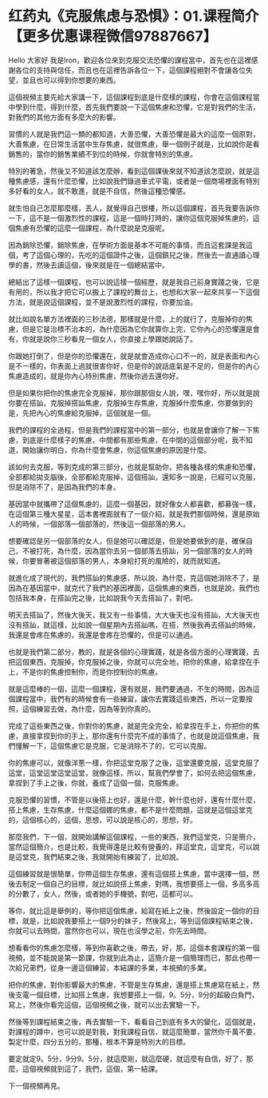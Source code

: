 # 红药丸《克服焦虑与恐惧》：01.课程简介【更多优惠课程微信97887667】

Hello 大家好 我是Iron，歡迎各位來到克服交流恐懼的課程當中，首先也在這裡感謝各位的支持與信任，而且也在這裡告訴各位一下，這個課程絕對不會讓各位失望，並且也可以得到你想要的東西。

這個視頻主要先給大家講一下，這個課程到底是什麼樣的課程，你會在這個課程當中學到什麼，得到什麼，首先我們要說一下這個焦慮和恐懼，它是對我們的生活，對我們的其他方面有多麼大的影響。

習慣的人就是我們這一類的都知道，大善恐懼，大善恐懼是最大的這麼一個原對，大善焦慮，在日常生活當中生存焦慮，就很焦慮，舉一個例子就是，比如說你是看銷售的，當你的銷售業績不到位的時候，你就會特別的焦慮。

特別的著急，然後又不知道該怎麼辦，看到這個課後來就不知道該怎麼說，就是這種焦慮感，還有什麼恐懼，比如說我們錄過車式平電，或者是一個商場裡面有特別多好看的女人，就不敢進，就是不自信，然後這種恐懼感。

就生怕自己怎麼那麼樣，丟人，就覺得自己很樓，所以這個課程，首先我要告訴你一下，這不是一個激烈性的課程，這是一個時打時的，讓你這個克服掉焦慮的，這個焦慮有恐懼的這麼一個課程，為什麼說是克服呢。

因為銷除恐懼，銷除焦慮，在學術方面是基本不可能的事情，而且這套課是我這個，考了這個心理的，先吃的這個證件之後，這個鎮兒之後，然後去一直通讀心理學的書，然後去讀這個，後來就是在一個總結當中。

總結出了這樣一個課程，也可以說這樣一個經歷，就是我自己前身實踐之後，它是有用的，所以我才把它可以搬上了課程的舞台上，也想和大家一起來共享一下這個方法，就是說這個課程，並不是說激烈性的課程，你要加油。

就比如說名單方法裡面的三秒法德，那樣就是什麼，上的就行了，克服掉你的焦慮，但是它是治標不治本的，為什麼因為它你就算你上完，它你內心的恐懼還是會有，你就是說你三秒看見一個女人，你直接上學跟她說話了。

你跟她打倒了，但是你的恐懼還在，就是就會造成你心口不一的，就是表面和內心是不一樣的，你表面上過就很害你好，但是你的說話底氣是不足的，但是你的內心焦慮造成的，就是你內心特別焦慮，然後你過去還你好。

但是如果你把你的焦慮完全克服掉，那你跟那個女人說，嘿，嘿你好，所以就是說你要在搭訕，克服掉搭訕焦慮，克服掉生存焦慮，克服掉什麼焦慮，你要做到的是，先把內心的焦慮給克服掉，這個就是一個。

我們的課程的全過程，但是我們的課程當中的第一部分，也就是會讓你了解一下焦慮，到底是什麼樣子的焦慮，中間都有那些焦慮，在中間的這個部分呢，我不知道，開始讓你明白，你為什麼會焦慮，你這個焦慮的原因是什麼。

該如何去克服，等到克成的第三部分，也就是幫助你，把各種各樣的焦慮和恐懼，全部都給拋支腦後，全部都給克服掉，這個搭訕，還知多一說是，已經可以克服，但是消除不了，是因為我們的本身。

基因當中就攜帶了這個焦慮的，這麼一個基因，就好像女人都喜歡，都募強一樣，在這個第三種大星星，這本書裡面就有了一個介紹，就是我們那個時候，還是原始人的時候，一個部落一個部落的，然後這一個部落的男人。

想要確認是另一個部落的女人，但是她可以確認是，但是她要做到的是，確保自己，不被打死，為什麼，因為當你去另一個部落去搭訕，另一個部落的女人的時候，你要冒著被這個部落的男人，本身給打死的風險的，就而就知道。

就進化成了現代的，我們搭訕的焦慮感，所以說，為什麼，克這個她消除不了，是因為在基因當中，就克代了我們的基因裡面，這個焦慮的東西，也就是說，我們也包括我本身，在搭訕完之後，比如說我今天去搭訕了，對吧。

明天去搭訕了，然後大後天，我又有一些事情，大大後天也沒有搭訕，大大後天也沒有搭訕，就這樣，比如說一個星期內去搭訕嗎，在搭，然後我再去搭訕的時候，我還是會疼在焦慮的，我還是會疼在恐懼的，但是可以通過。

也就是我們第二部分，教的，就是各個的心理實踐，就是各個方面的心理實踐，去把這個東西，克服掉，你克服掉之後，你就可以完全地，把你的焦慮，給拿捏在手上，不是你的焦慮控制你，而是你控制你的焦慮。

就是這麼棒的一個，這麼一個課程，還有就是，我們要通過，不生的時間，因為這個課程當中，我們有的時候會有一些練習，讓你去實踐這些東西，所以一定要按照，這個練習去做，為什麼，因為等到你真的。

完成了這些東西之後，你對你的焦慮，就是完全完全，給拿捏在手上，你把你的焦慮，直接拿捏到你的手上，那你還有什麼完不成的事情了，也就是說這個焦慮，我們懂解一下，這個焦慮它是克服，它是消除不了的，它可以克服。

你的焦慮可以，就像洋蔥一樣，你把這堂克服了之後，這堂還要克服，這堂克服了這堂，這堂這堂這堂這堂，就像這樣，所以，幫我們學會了，如何去把這個焦慮，拿捏到了手上之後，你就，養成了這個一個，克服焦慮。

克服恐懼的習慣，不管是以後搭上也好，還是什麼，幹什麼也好，還有什麼什麼，搭上焦慮，生存焦慮，什麼這個娜的焦慮，都不是什麼問題，這就是這個這堂克的，這個核心的，這個，思想，可以說是核心的，思想，好。

那麼我們，下一個，就開始講解這個課程，一些的東西，我們這堂克，只是簡介，當然這個簡介，也是比較，我覺得還是比較有營養的，拜這堂克，這堂克，可以說是這堂克，我們結束之後，我就開始有練習了，比如說。

這個練習就是很簡單，你帶這個生存焦慮，還有這個搭上焦慮，當中選擇一個，然後去制定一個自己的目標，就比如說搭上焦慮，對嗎，我想要搭上一個，多高多高的分數了，女人，然後，或者她的手機號，對吧，這都可以。

等你，就比這是舉例的，等你把這個焦慮，給寫在紙上之後，然後設定一個你的目標，就是，比如說我要搭上一個9分的妹子，然後寫上，等到這個課程結束之後，你就可以去時間，當然你也可以，現在也沒學之前，你先去時間。

想看看你的焦慮怎麼樣，等到你喜歡之後，帶去，好，那，這個本套課程的第一個視頻，並不能說是第一節課，你就到此為止，這簡介是一個簡理而已，那此也帶一次給兄弟們，從身一邊這個練習，本結課的多業，本視頻的多業。

把你的焦慮，對你影響最大的焦慮，不管是生存焦慮，還是搭上焦慮寫在紙上，然後支電一個目標，比如搭上焦慮，我想要搭上一個，9。5分，9分的超級白負門，寫上，然後你看完這個，這個視頻之後，就可以出去實驗一下。

然後等到課程結束之後，再去實驗一下，看看自己到底有多大的變化，這個就是，對課程的蹲中，也可以說是對我，對我課程自信，就這麼簡單，當然你千萬不要，製定什麼，四分五分的，那種，根本不算是特別大的目標。

要定就定9。5分，9分9。5分，就這麼剛，就這麼硬，就這麼有自信，好了，那麼，這個視頻就到這了，我們，這個，第一結課。

下一個視頻再見。
